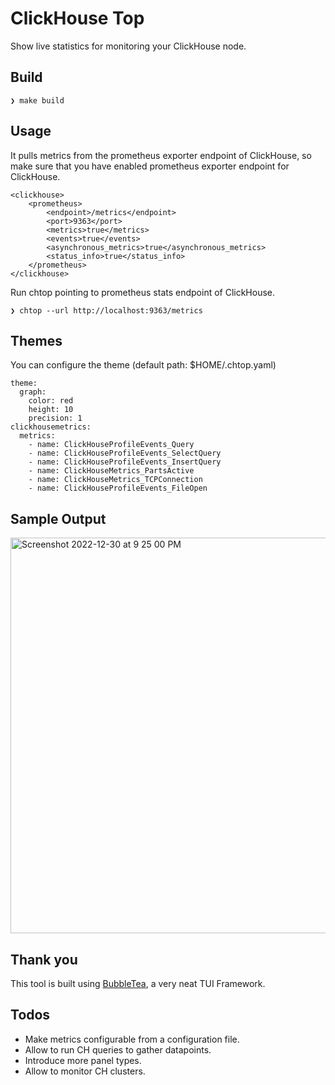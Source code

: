 # ClickHouse Top

Show live statistics for monitoring your ClickHouse node.

## Build

```
❯ make build
```

## Usage

It pulls metrics from the prometheus exporter endpoint of ClickHouse, so
make sure that you have enabled prometheus exporter endpoint for ClickHouse.

```
<clickhouse>
    <prometheus>
        <endpoint>/metrics</endpoint>
        <port>9363</port>
        <metrics>true</metrics>
        <events>true</events>
        <asynchronous_metrics>true</asynchronous_metrics>
        <status_info>true</status_info>
    </prometheus>
</clickhouse>
```
Run chtop pointing to prometheus stats endpoint of ClickHouse.

```
❯ chtop --url http://localhost:9363/metrics
```

## Themes

You can configure the theme (default path: $HOME/.chtop.yaml) 

```
theme:
  graph:
    color: red
    height: 10
    precision: 1
clickhousemetrics:
  metrics:
    - name: ClickHouseProfileEvents_Query
    - name: ClickHouseProfileEvents_SelectQuery
    - name: ClickHouseProfileEvents_InsertQuery
    - name: ClickHouseMetrics_PartsActive
    - name: ClickHouseMetrics_TCPConnection
    - name: ClickHouseProfileEvents_FileOpen
```

## Sample Output

<img width="633" alt="Screenshot 2022-12-30 at 9 25 00 PM" src="https://user-images.githubusercontent.com/30620077/210074948-f453b33c-8158-47a3-8018-e6e59312f0a2.png">

## Thank you

This tool is built using [BubbleTea](https://github.com/charmbracelet/bubbletea), a very neat TUI Framework.

## Todos

- Make metrics configurable from a configuration file.
- Allow to run CH queries to gather datapoints.
- Introduce more panel types.
- Allow to monitor CH clusters.
